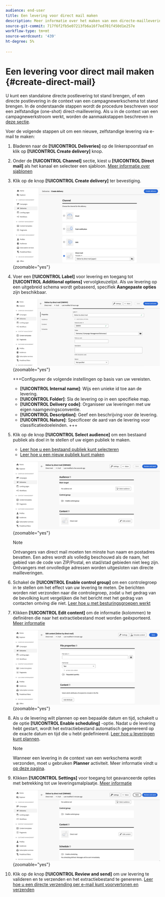 ```yaml
---
audience: end-user
title: Een levering voor direct mail maken
description: Meer informatie over het maken van een directe-maillevering via Adobe Campaign Web
source-git-commit: 717f6f2fb5e07213fb6a16f7ed701f450d1e257e
workflow-type: tm+mt
source-wordcount: '439'
ht-degree: 5%

---
```



# Een levering voor direct mail maken {#create-direct-mail}

U kunt een standalone directe postlevering tot stand brengen, of een directe postlevering in de context van een campagnewerkschema tot stand brengen. In de onderstaande stappen wordt de procedure beschreven voor een zelfstandige (one-shot) direct-maillevering. Als u in de context van een campagnewerkstroom werkt, worden de aanmaakstappen beschreven in [deze sectie](../workflows/activities/channels.md#create-a-delivery-in-a-campaign-workflow).

Voer de volgende stappen uit om een nieuwe, zelfstandige levering via e-mail te maken:

1. Bladeren naar de **[!UICONTROL Deliveries]** op de linkerspoorstaaf en klik op  **[!UICONTROL Create delivery]** knop.

1. Onder de **[!UICONTROL Channel]** sectie, kiest u **[!UICONTROL Direct mail]** als het kanaal en selecteer een sjabloon. [Meer informatie over sjablonen](../msg/delivery-template.md)

1. Klik op de knop **[!UICONTROL Create delivery]** ter bevestiging.

   ![](assets/dm-create.png){zoomable=&quot;yes&quot;}

1. Voer een **[!UICONTROL Label]** voor levering en toegang tot **[!UICONTROL Additional options]** vervolgkeuzelijst. Als uw levering op een uitgebreid schema wordt gebaseerd, specifiek **Aangepaste opties** zijn beschikbaar.

   ![](assets/dm-properties.png){zoomable=&quot;yes&quot;}

   +++Configureer de volgende instellingen op basis van uw vereisten.
   * **[!UICONTROL Internal name]**: Wijs een unieke id toe aan de levering.
   * **[!UICONTROL Folder]**: Sla de levering op in een specifieke map.
   * **[!UICONTROL Delivery code]**: Organiseer uw leveringen met uw eigen naamgevingsconventie.
   * **[!UICONTROL Description]**: Geef een beschrijving voor de levering.
   * **[!UICONTROL Nature]**: Specificeer de aard van de levering voor classificatiedoeleinden.
+++

1. Klik op de knop **[!UICONTROL Select audience]** om een bestaand publiek als doel in te stellen of uw eigen publiek te maken.

   * [Leer hoe u een bestaand publiek kunt selecteren](../audience/add-audience.md)
   * [Leer hoe u een nieuw publiek kunt maken](../audience/one-time-audience.md)

   ![](assets/dm-audience.png){zoomable=&quot;yes&quot;}

   >[!NOTE]
   >
   >Ontvangers van direct mail moeten ten minste hun naam en postadres bevatten. Een adres wordt als volledig beschouwd als de naam, het gebied van de code van ZIP/Postal, en stad/stad gebieden niet leeg zijn. Ontvangers met onvolledige adressen worden uitgesloten van directe mailleveringen.

1. Schakel de **[!UICONTROL Enable control group]** om een controlegroep in te stellen om het effect van uw levering te meten. De berichten worden niet verzonden naar die controlegroep, zodat u het gedrag van de bevolking kunt vergelijken die het bericht met het gedrag van contacten ontving die niet. [Leer hoe u met besturingsgroepen werkt](../audience/control-group.md)

1. Klikken **[!UICONTROL Edit content]** om de informatie (kolommen) te definiëren die naar het extractiebestand moet worden geëxporteerd. [Meer informatie](content-direct-mail.md)

   ![](assets/dm-content.png){zoomable=&quot;yes&quot;}

1. Als u de levering wilt plannen op een bepaalde datum en tijd, schakelt u de optie **[!UICONTROL Enable scheduling]** -optie. Nadat u de levering hebt gestart, wordt het extractiebestand automatisch gegenereerd op de exacte datum en tijd die u hebt gedefinieerd. [Leer hoe u leveringen kunt plannen](../msg/gs-messages.md#gs-schedule).

   >[!NOTE]
   >
   >Wanneer een levering in de context van een werkschema wordt verzonden, moet u gebruiken **Planner** activiteit. Meer informatie vindt u [op deze pagina](../workflows/activities/scheduler.md).

1. Klikken **[!UICONTROL Settings]** voor toegang tot geavanceerde opties met betrekking tot uw leveringsmalplaatje. [Meer informatie](../advanced-settings/delivery-settings.md)

   ![](assets/dm-settings.png){zoomable=&quot;yes&quot;}

1. Klik op de knop **[!UICONTROL Review and send]** om uw levering te valideren en te verzenden en het extractiebestand te genereren. [Leer hoe u een directe verzending per e-mail kunt voorvertonen en verzenden](send-direct-mail.md)

